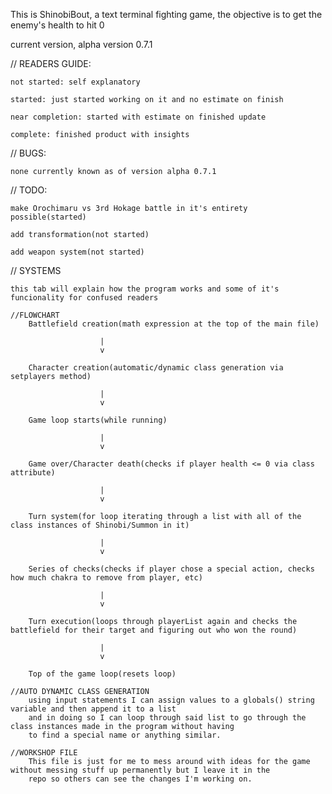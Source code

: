 This is ShinobiBout, a text terminal fighting game,
the objective is to get the enemy's health to hit 0 

current version, alpha version 0.7.1 

//
READERS GUIDE:
 
    not started: self explanatory
    
    started: just started working on it and no estimate on finish
    
    near completion: started with estimate on finished update
    
    complete: finished product with insights

//
BUGS:

    none currently known as of version alpha 0.7.1

//
TODO:

    make Orochimaru vs 3rd Hokage battle in it's entirety possible(started)

    add transformation(not started)

    add weapon system(not started)

//
SYSTEMS

    this tab will explain how the program works and some of it's funcionality for confused readers
    
    //FLOWCHART
        Battlefield creation(math expression at the top of the main file)

                        |
                        v

        Character creation(automatic/dynamic class generation via setplayers method)

                        |
                        v

        Game loop starts(while running)

                        |
                        v

        Game over/Character death(checks if player health <= 0 via class attribute)

                        |
                        v

        Turn system(for loop iterating through a list with all of the class instances of Shinobi/Summon in it)

                        |
                        v

        Series of checks(checks if player chose a special action, checks how much chakra to remove from player, etc)

                        |
                        v

        Turn execution(loops through playerList again and checks the battlefield for their target and figuring out who won the round)

                        |
                        v        
        
        Top of the game loop(resets loop)
        
    //AUTO DYNAMIC CLASS GENERATION
        using input statements I can assign values to a globals() string variable and then append it to a list
        and in doing so I can loop through said list to go through the class instances made in the program without having
        to find a special name or anything similar.

    //WORKSHOP FILE
        This file is just for me to mess around with ideas for the game without messing stuff up permanently but I leave it in the
        repo so others can see the changes I'm working on.